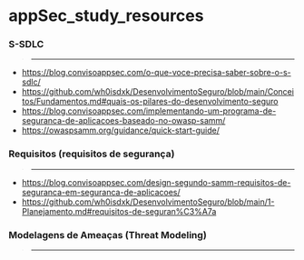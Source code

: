 # appSec_study_resources


### S-SDLC
>___

* https://blog.convisoappsec.com/o-que-voce-precisa-saber-sobre-o-s-sdlc/
* https://github.com/wh0isdxk/DesenvolvimentoSeguro/blob/main/Conceitos/Fundamentos.md#quais-os-pilares-do-desenvolvimento-seguro
* https://blog.convisoappsec.com/implementando-um-programa-de-seguranca-de-aplicacoes-baseado-no-owasp-samm/
* https://owaspsamm.org/guidance/quick-start-guide/


### Requisitos (requisitos de segurança)
>___

* https://blog.convisoappsec.com/design-segundo-samm-requisitos-de-seguranca-em-seguranca-de-aplicacoes/
* https://github.com/wh0isdxk/DesenvolvimentoSeguro/blob/main/1-Planejamento.md#requisitos-de-seguran%C3%A7a

### Modelagens de Ameaças (Threat Modeling)
>___


